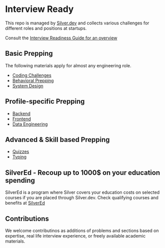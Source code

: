 # Interview Ready

This repo is managed by [Silver.dev](https://silver.dev) and collects various challenges for different roles and positions at startups.

Consult the [Interview Readiness Guide for an overview](https://www.notion.so/silverdev/Candidate-Handbook-Interview-Readiness-e02b5d4cf8d049998bb568d69c4c80aa)

## Basic Prepping

The following materials apply for almost any engineering role. 

- [Coding Challenges](https://github.com/conanbatt/interview-practice/tree/main/coding-challenges)
- [Behavioral Prepping](https://github.com/conanbatt/interview-practice/tree/main/behavioral)
- [System Design](https://github.com/conanbatt/interview-practice/tree/main/system-design)

## Profile-specific Prepping

- [Backend](https://github.com/conanbatt/interview-practice/tree/main/profile-specific-challenges/backend)
- [Frontend](https://github.com/conanbatt/interview-practice/tree/main/profile-specific-challenges/frontend)
- [Data Engineering](https://github.com/conanbatt/interview-practice/tree/main/profile-specific-challenges/data-engineering)

## Advanced & Skill based Prepping

- [Quizzes](https://github.com/conanbatt/interview-practice/tree/main/misc/quizzes)
- [Typing](https://github.com/conanbatt/interview-practice/tree/main/misc/typing)

## SilverEd - Recoup up to 1000$ on your education spending

SilverEd is a program where Silver covers your education costs on selected courses if you are placed through Silver.dev.
Check qualifying courses and benefits at [SilverEd](https://silver.dev/ed)

## Contributions

We welcome contributinos as additions of problems and sections based on expertise, real life interview experience, or freely available academic materials.
